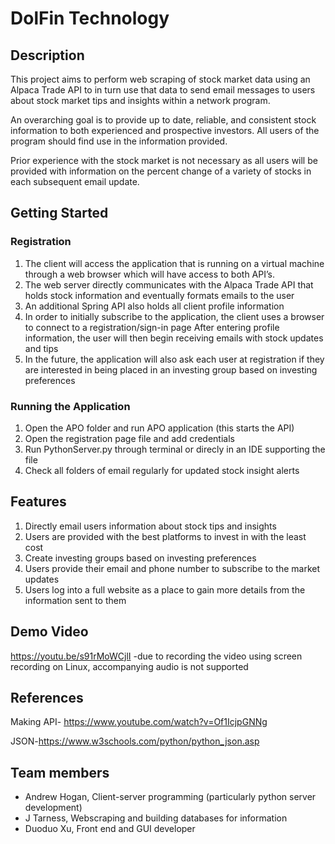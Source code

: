 # DolFin Technology

## Description
This project aims to perform web scraping of stock market data using an Alpaca Trade API to in turn use that data to send email messages to users about stock market tips and insights within a network program. 

An overarching goal is to provide up to date, reliable, and consistent stock information to both experienced and prospective investors. All users of the program should find use in the information provided.

Prior experience with the stock market is not necessary as all users will be provided with information on the percent change of a variety of stocks in each subsequent email update.

## Getting Started
### Registration

1. The client will access the application that is running on a virtual machine through a web browser which will have access to both API’s.
2. The web server directly communicates with the Alpaca Trade API that holds stock information and eventually formats emails to the user
3. An additional Spring API also holds all client profile information
4. In order to initially subscribe to the application, the client uses a browser to connect to a registration/sign-in page
After entering profile information, the user will then begin receiving emails with stock updates and tips
5. In the future, the application will also ask each user at registration if they are interested in being placed in an investing group based on investing preferences 

### Running the Application
1. Open the APO folder and run APO application (this starts the API)
2. Open the registration page file and add credentials
3. Run PythonServer.py through terminal or direcly in an IDE supporting the file
4. Check all folders of email regularly for updated stock insight alerts 

## Features 
1. Directly email users information about stock tips and insights 
2. Users are provided with the best platforms to invest in with the least cost 
3. Create investing groups based on investing preferences 
4. Users provide their email and phone number to subscribe to the market updates
5. Users log into a full website as a place to gain more details from the information sent to them

## Demo Video
https://youtu.be/s91rMoWCjlI
  -due to recording the video using screen recording on Linux, accompanying audio is not supported
## References
Making API- https://www.youtube.com/watch?v=Of1IcjpGNNg

JSON-https://www.w3schools.com/python/python_json.asp
## Team members

* Andrew Hogan, Client-server programming (particularly python server development)
* J Tarness, Webscraping and building databases for information
* Duoduo Xu, Front end and GUI developer

